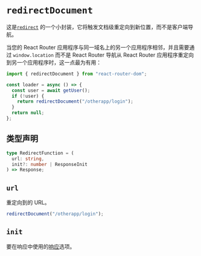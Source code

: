 # `redirectDocument`

这是[`redirect`](https://reactrouter.com/en/main/fetch/redirect) 的一个小封装，它将触发文档级重定向到新位置，而不是客户端导航。

当您的 React Router 应用程序与同一域名上的另一个应用程序相邻，并且需要通过 `window.location` 而不是 React Router 导航从 React Router 应用程序重定向到另一个应用程序时，这一点最为有用：

```jsx
import { redirectDocument } from "react-router-dom";

const loader = async () => {
  const user = await getUser();
  if (!user) {
    return redirectDocument("/otherapp/login");
  }
  return null;
};
```

## 类型声明

```ts
type RedirectFunction = (
  url: string,
  init?: number | ResponseInit
) => Response;
```

## `url`

重定向到的 URL。

```jsx
redirectDocument("/otherapp/login");
```

## `init`

要在响应中使用的[响应](https://developer.mozilla.org/en-US/docs/Web/API/Response/Response)选项。